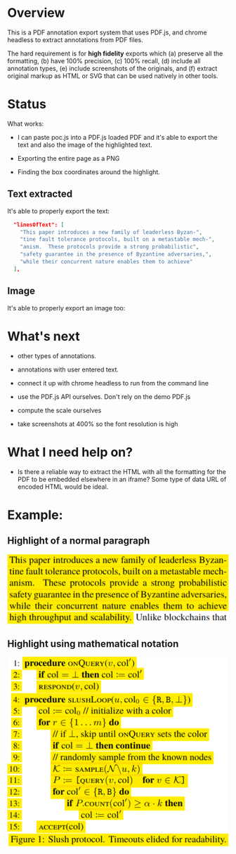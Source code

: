 # Overview

This is a PDF annotation export system that uses PDF.js, and chrome headless to
extract annotations from PDF files.

The hard requirement is for **high fidelity** exports which (a) preserve all the
formatting, (b) have 100% precision, (c) 100% recall, (d) include all annotation
types, (e) include screenshots of the originals, and (f) extract original markup
as HTML or SVG that can be used natively in other tools.

# Status

What works:

- I can paste poc.js into a PDF.js loaded PDF and it's able to export the text and
  also the image of the highlighted text.

- Exporting the entire page as a PNG

- Finding the box coordinates around the highlight.

## Text extracted

It's able to properly export the text:

```json
  "linesOfText": [
    "This paper introduces a new family of leaderless Byzan-",
    "tine fault tolerance protocols, built on a metastable mech-",
    "anism.  These protocols provide a strong probabilistic",
    "safety guarantee in the presence of Byzantine adversaries,",
    "while their concurrent nature enables them to achieve"
  ],

```

## Image

It's able to properly export an image too:

# What's next

- other types of annotations.

- annotations with user entered text.

- connect it up with chrome headless to run from the command line

- use the PDF.js API ourselves. Don't rely on the demo PDF.js

- compute the scale ourselves

- take screenshots at 400% so the font resolution is high

# What I need help on?

- Is there a reliable way to extract the HTML with all the formatting for the PDF
  to be embedded elsewhere in an iframe?  Some type of data URL of encoded
  HTML would be ideal.

# Example:

## Highlight of a normal paragraph

![](examples/example1.png)

## Highlight using mathematical notation

![](examples/example2.png)

